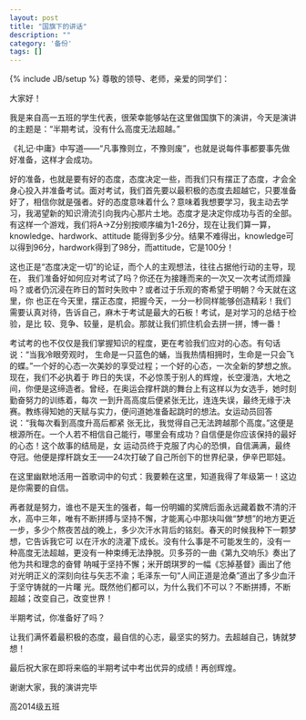 ```yaml
---
layout: post
title: "国旗下的讲话"
description: ""
category: '备份'
tags: []
---
```

{% include JB/setup %}
尊敬的领导、老师，亲爱的同学们：

大家好！

我是来自高一五班的学生代表，很荣幸能够站在这里做国旗下的演讲，今天是演讲的主题是：“半期考试，没有什么高度无法超越。”

《礼记·中庸》中写道——“凡事豫则立，不豫则废”，也就是说每件事都要事先做好准备，这样才会成功。

好的准备，也就是要有好的态度，态度决定一些，而我们只有摆正了态度，才会全身心投入并准备考试。面对考试，我们首先要以最积极的态度去超越它，只要准备好了，相信你就是强者。好的态度意味着什么？意味着我想要学习，我主动去学习，我渴望新的知识滑流引向我内心那片土地。态度才是决定你成功与否的全部。有这样一个游戏，我们将A→Z分别按顺序编为1-26分，现在让我们算一算，knowledge、hardwork、attitude 能得到多少分。结果不难得出，knowledge可以得到96分，hardwork得到了98分，而attitude，它是100分！

这也正是“态度决定一切”的论证，而个人的主观想法，往往占据他行动的主导，现在， 我们准备好如何应对考试了吗？你还在为接踵而来的一次又一次考试而烦躁吗？或者仍沉浸在昨日的暂时失败中？或者过于乐观的寄希望于明朝？今天就在这里，你 也正在今天里，摆正态度，把握今天，一分一秒同样能够创造精彩！我们需要认真对待，告诉自己，麻木于考试是最大的石板！考试，是对学习的总结于检验，是比 较、竞争、较量，是机会。那就让我们抓住机会去拼一拼，博一番！

考试考的也不仅仅是我们掌握知识的程度，更在考验我们应对的心态。有句话说：“当我冷眼旁观时， 生命是一只蓝色的蛹，当我热情相拥时，生命是一只会飞的蝶。”一个好的心态一次美妙的享受过程；一个好的心态，一次全新的梦想之旅。现在，我们不必执着于 昨日的失误，不必惊羡于别人的辉煌，长空漫浩，大地之间，你便是这缔造者。曾经，在奥运会撑杆跳的舞台上有这样以为女选手，她时刻勤奋努力的训练着，每次 一到升高高度后便紧张无比，连连失误，最终无缘于决赛。教练得知她的天赋与实力，便问道她准备起跳时的想法。女运动员回答说：“我每次看到高度升高后都紧 张无比，我觉得自己无法跨越那个高度。”这便是根源所在。一个人若不相信自己能行，哪里会有成功？自信便是你应该保持的最好的心态！这个故事的结局是，女 运动员终于克服了内心的恐惧，自信满满，最终夺冠。他便是撑杆跳女王——24次打破了自己所创下的世界纪录，伊辛巴耶娃。

在这里幽默地活用一首歌词中的句式：我要赖在这里，知道我得了年级第一！这边是你需要的自信。

再者就是努力，谁也不是天生的强者，每一份明媚的奖牌后面永远藏着数不清的汗水，高中三年，唯有不断拼搏与坚持不懈，才能离心中那块叫做“梦想”的地方更近一步，多少个熬夜苦战的晚上，多少次汗水背后的铭刻。春天的时候我种下一颗梦想，它告诉我它可 以在汗水的浇灌下成长。没有什么事是不可能发生的，没有一种高度无法超越，更没有一种束缚无法挣脱。贝多芬的一曲《第九交响乐》奏出了他为共和理念的奋臂 呐喊于坚持不懈；米开朗琪罗的一幅《忘掉基督》画出了他对光明正义的深刻向往与矢志不渝；毛泽东一句“人间正道是沧桑”道出了多少血汗于坚守铸就的一片曙 光。既然他们都可以，为什么我们不可以？不断拼搏，不断超越；改变自己，改变世界！

半期考试，你准备好了吗？

让我们满怀着最积极的态度，最自信的心志，最坚实的努力。去超越自己，铸就梦想！

最后祝大家在即将来临的半期考试中考出优异的成绩！再创辉煌。

谢谢大家，我的演讲完毕

高2014级五班
